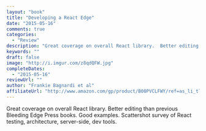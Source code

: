 ```yaml
---
layout: "book"
title: "Developing a React Edge"
date: "2015-05-16"
comments: true
categories:
  - "Review"
description: "Great coverage on overall React library.  Better editing than previous Bleeding Edge Press books.  Good examples.  Scattershot survey of React testing"
keywords: ""
draft: false
image: "http://i.imgur.com/z8qdQFW.jpg"
completeDates:
  - "2015-05-16"
reviewUrl: ""
author: "Frankie Bagnardi et al"
affiliateUrl: "http://www.amazon.com/gp/product/B00PVCLFWY/ref=as_li_tl?ie=UTF8&camp=1789&creative=390957&creativeASIN=B00PVCLFWY&linkCode=as2&tag=jaktre-20&linkId=RSTCW5KQTCG3WWU4"
---
```


Great coverage on overall React library.  Better editing than previous Bleeding Edge Press books.  Good examples.  Scattershot survey of React testing, architecture, server-side, dev tools.
